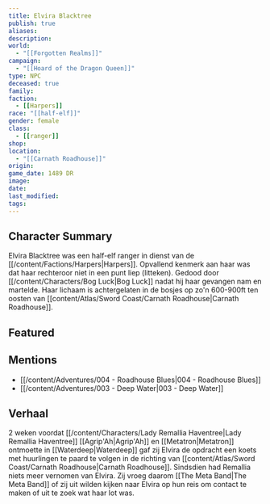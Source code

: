 ```yaml
---
title: Elvira Blacktree
publish: true
aliases: 
description: 
world:
  - "[[Forgotten Realms]]"
campaign:
  - "[[Hoard of the Dragon Queen]]"
type: NPC
deceased: true
family: 
faction:
  - [[Harpers]]
race: "[[half-elf]]"
gender: female
class:
  - [[ranger]]
shop: 
location:
  - "[[Carnath Roadhouse]]"
origin: 
game_date: 1489 DR
image: 
date: 
last_modified: 
tags: 
---
```

## Character Summary
Elvira Blacktree was een half-elf ranger in dienst van de [[/content/Factions/Harpers|Harpers]]. Opvallend kenmerk aan haar was dat haar rechteroor niet in een punt liep (litteken). Gedood door [[/content/Characters/Bog Luck|Bog Luck]] nadat hij haar gevangen nam en martelde. Haar lichaam is achtergelaten in de bosjes op zo'n 600-900ft ten oosten van [[content/Atlas/Sword Coast/Carnath Roadhouse|Carnath Roadhouse]].

## Featured

## Mentions
- [[/content/Adventures/004 - Roadhouse Blues|004 - Roadhouse Blues]]
- [[/content/Adventures/003 - Deep Water|003 - Deep Water]]

## Verhaal
2 weken voordat [[/content/Characters/Lady Remallia Haventree|Lady Remallia Haventree]] [[Agrip'Ah|Agrip'Ah]] en [[Metatron|Metatron]] ontmoette in [[Waterdeep|Waterdeep]] gaf zij Elvira de opdracht een koets met huurlingen te paard te volgen in de richting van [[content/Atlas/Sword Coast/Carnath Roadhouse|Carnath Roadhouse]]. Sindsdien had Remallia niets meer vernomen van Elvira. Zij vroeg daarom [[The Meta Band|The Meta Band]] of zij uit wilden kijken naar Elvira op hun reis om contact te maken of uit te zoek wat haar lot was.